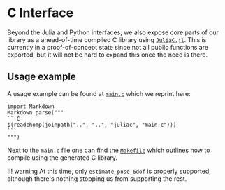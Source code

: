 # C Interface

Beyond the Julia and Python interfaces, we also expose core parts of our library as a ahead-of-time compiled C library using [`JuliaC.jl`](https://github.com/JuliaLang/JuliaC.jl).
This is currently in a proof-of-concept state since not all public functions are exported, but it will not be hard to expand this once the need is there.

## Usage example
A usage example can be found at 
[`main.c`](https://github.com/RomeoV/RunwayLib.jl/blob/master/juliac/main.c)
which we reprint here:
````@eval
import Markdown
Markdown.parse("""
```C
$(readchomp(joinpath("..", "..", "juliac", "main.c")))
```
""")
````

Next to the `main.c` file one can find the [`Makefile`](https://github.com/RomeoV/RunwayLib.jl/blob/master/juliac/main.c) which outlines how to compile using the generated C library.


!!! warning
    At this time, only `estimate_pose_6dof` is properly supported, although there's nothing stopping us from supporting the rest.
